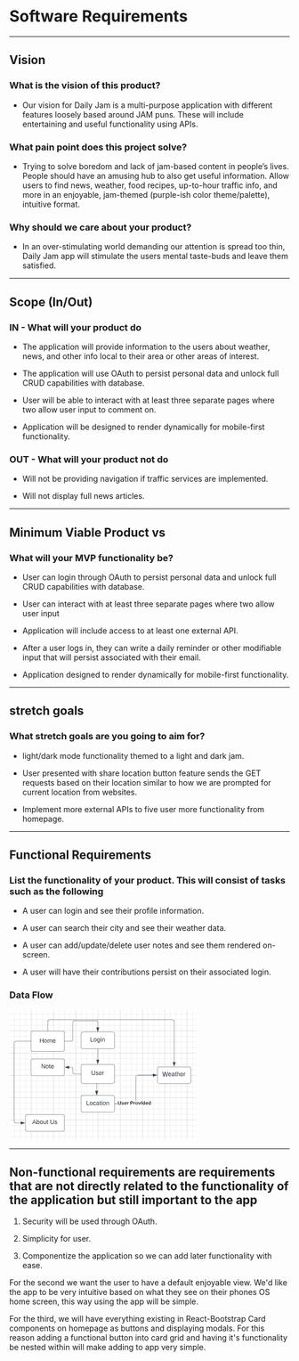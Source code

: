 # Software Requirements

---

## Vision

### What is the vision of this product?

* Our vision for Daily Jam is a multi-purpose application with different features loosely based around JAM puns. These will include entertaining and useful functionality using APIs.

### What pain point does this project solve?

* Trying to solve boredom and lack of jam-based content in people’s lives. People should have an amusing hub to also get useful information. Allow users to find news, weather, food recipes, up-to-hour traffic info, and more in an enjoyable, jam-themed (purple-ish color theme/palette), intuitive format.

### Why should we care about your product?

* In an over-stimulating world demanding our attention is spread too thin, Daily Jam app will stimulate the users mental taste-buds and leave them satisfied.

---

## Scope (In/Out)

### IN - What will your product do

* The application will provide information to the users about weather, news, and other info local to their area or other areas of interest.

* The application will use OAuth to persist personal data and unlock full CRUD capabilities with database.

* User will be able to interact with at least three separate pages where two allow user input to comment on.

* Application will be designed to render dynamically for mobile-first functionality.

### OUT - What will your product not do

* Will not be providing navigation if traffic services are implemented.

* Will not display full news articles.

---

## Minimum Viable Product vs

### What will your MVP functionality be?

* User can login through OAuth to persist personal data and unlock full CRUD capabilities with database.

* User can interact with at least three separate pages where two allow user input

* Application will include access to at least one external API.

* After a user logs in, they can write a daily reminder or other modifiable input that will persist associated with their email.

* Application designed to render dynamically for mobile-first functionality.

---

## stretch goals

### What stretch goals are you going to aim for?

* light/dark mode functionality themed to a light and dark jam.

* User presented with share location button feature sends the GET requests based on their location similar to how we are prompted for current location from websites.

* Implement more external APIs to five user more functionality from homepage.

---

## Functional Requirements

### List the functionality of your product. This will consist of tasks such as the following

* A user can login and see their profile information.

* A user can search their city and see  their weather data.

* A user can add/update/delete user notes and see them rendered on-screen.

* A user will have their contributions persist on their associated login.

### Data Flow

![Daily Jam App Data Flow](/DataFlow.png "Daily Jam App Data Flow")

---

## Non-functional requirements are requirements that are not directly related to the functionality of the application but still important to the app

1. Security will be used through OAuth.

2. Simplicity for user.

3. Componentize the application so we can add later functionality with ease.

For the second we want the user to have a default enjoyable view. We'd like the app to be very intuitive based on what they see on their phones OS home screen, this way using the app will be simple.

For the third, we will have everything existing in React-Bootstrap Card components on homepage as buttons and displaying modals. For this reason adding a functional button into card grid and having it's functionality be nested within will make adding to app very simple.
